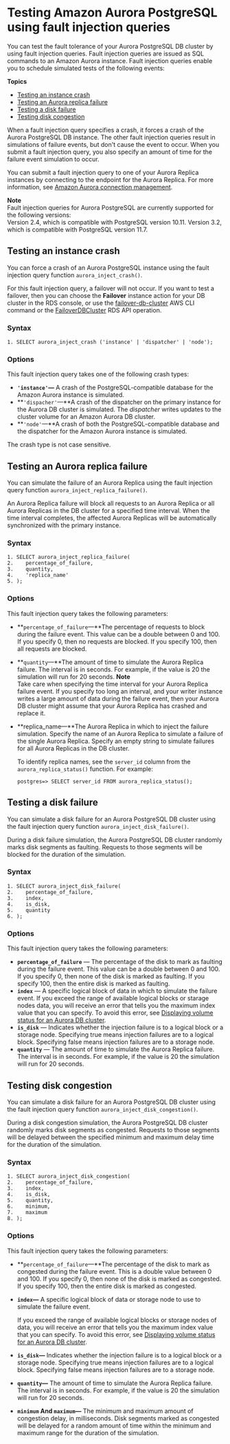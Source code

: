 # Testing Amazon Aurora PostgreSQL using fault injection queries<a name="AuroraPostgreSQL.Managing.FaultInjectionQueries"></a>

You can test the fault tolerance of your Aurora PostgreSQL DB cluster by using fault injection queries\. Fault injection queries are issued as SQL commands to an Amazon Aurora instance\. Fault injection queries enable you to schedule simulated tests of the following events:

**Topics**
+ [Testing an instance crash](#AuroraPostgreSQL.Managing.FaultInjectionQueries.Crash)
+ [Testing an Aurora replica failure](#AuroraPostgreSQL.Managing.FaultInjectionQueries.ReplicaFailure)
+ [Testing a disk failure](#AuroraPostgreSQL.Managing.FaultInjectionQueries.DiskFailure)
+ [Testing disk congestion](#AuroraPostgreSQL.Managing.FaultInjectionQueries.DiskCongestion)

When a fault injection query specifies a crash, it forces a crash of the Aurora PostgreSQL DB instance\. The other fault injection queries result in simulations of failure events, but don't cause the event to occur\. When you submit a fault injection query, you also specify an amount of time for the failure event simulation to occur\.

You can submit a fault injection query to one of your Aurora Replica instances by connecting to the endpoint for the Aurora Replica\. For more information, see [Amazon Aurora connection management](Aurora.Overview.Endpoints.md)\.

**Note**  
Fault injection queries for Aurora PostgreSQL are currently supported for the following versions:  
Version 2\.4, which is compatible with PostgreSQL version 10\.11\.
Version 3\.2, which is compatible with PostgreSQL version 11\.7\.

## Testing an instance crash<a name="AuroraPostgreSQL.Managing.FaultInjectionQueries.Crash"></a>

You can force a crash of an Aurora PostgreSQL instance using the fault injection query function `aurora_inject_crash()`\.

For this fault injection query, a failover will not occur\. If you want to test a failover, then you can choose the **Failover** instance action for your DB cluster in the RDS console, or use the [failover\-db\-cluster](https://docs.aws.amazon.com/cli/latest/reference/rds/failover-db-cluster.html) AWS CLI command or the [FailoverDBCluster](https://docs.aws.amazon.com/AmazonRDS/latest/APIReference/API_FailoverDBCluster.html) RDS API operation\. 

### Syntax<a name="AuroraMySQL.Managing.FaultInjectionQueries.Crash-Syntax"></a>

```
1. SELECT aurora_inject_crash ('instance' | 'dispatcher' | 'node');
```

### Options<a name="AuroraPostgreSQL.Managing.FaultInjectionQueries.Crash-Options"></a>

This fault injection query takes one of the following crash types:
+ **`'instance'`—** A crash of the PostgreSQL\-compatible database for the Amazon Aurora instance is simulated\.
+ **`'dispacher'`—**A crash of the dispatcher on the primary instance for the Aurora DB cluster is simulated\. The *dispatcher* writes updates to the cluster volume for an Amazon Aurora DB cluster\.
+ **`'node'`—**A crash of both the PostgreSQL\-compatible database and the dispatcher for the Amazon Aurora instance is simulated\.

The crash type is not case sensitive\.

## Testing an Aurora replica failure<a name="AuroraPostgreSQL.Managing.FaultInjectionQueries.ReplicaFailure"></a>

You can simulate the failure of an Aurora Replica using the fault injection query function `aurora_inject_replica_failure()`\.

An Aurora Replica failure will block all requests to an Aurora Replica or all Aurora Replicas in the DB cluster for a specified time interval\. When the time interval completes, the affected Aurora Replicas will be automatically synchronized with the primary instance\. 

### Syntax<a name="AuroraPostgreSQL.Managing.FaultInjectionQueries.ReplicaFailure-Syntax"></a>

```
1. SELECT aurora_inject_replica_failure(
2.    percentage_of_failure, 
3.    quantity, 
4.    'replica_name'
5. );
```

### Options<a name="AuroraPostgreSQL.Managing.FaultInjectionQueries.ReplicaFailure-Options"></a>

This fault injection query takes the following parameters:
+ **`percentage_of_failure`—**The percentage of requests to block during the failure event\. This value can be a double between 0 and 100\. If you specify 0, then no requests are blocked\. If you specify 100, then all requests are blocked\.
+ **`quantity`—**The amount of time to simulate the Aurora Replica failure\. The interval is in seconds\. For example, if the value is 20 the simulation will run for 20 seconds\.
**Note**  
Take care when specifying the time interval for your Aurora Replica failure event\. If you specify too long an interval, and your writer instance writes a large amount of data during the failure event, then your Aurora DB cluster might assume that your Aurora Replica has crashed and replace it\.
+ **replica\_name—**The Aurora Replica in which to inject the failure simulation\. Specify the name of an Aurora Replica to simulate a failure of the single Aurora Replica\. Specify an empty string to simulate failures for all Aurora Replicas in the DB cluster\. 

  To identify replica names, see the `server_id` column from the `aurora_replica_status()` function\. For example:

  ```
  postgres=> SELECT server_id FROM aurora_replica_status();
  ```

## Testing a disk failure<a name="AuroraPostgreSQL.Managing.FaultInjectionQueries.DiskFailure"></a>

You can simulate a disk failure for an Aurora PostgreSQL DB cluster using the fault injection query function `aurora_inject_disk_failure()`\.

During a disk failure simulation, the Aurora PostgreSQL DB cluster randomly marks disk segments as faulting\. Requests to those segments will be blocked for the duration of the simulation\.

### Syntax<a name="AuroraPostgreSQL.Managing.FaultInjectionQueries.DiskFailure-Syntax"></a>

```
1. SELECT aurora_inject_disk_failure(
2.    percentage_of_failure, 
3.    index, 
4.    is_disk, 
5.    quantity
6. );
```

### Options<a name="AuroraPostgreSQL.Managing.FaultInjectionQueries.DiskFailure-Options"></a>

This fault injection query takes the following parameters:
+ **`percentage_of_failure`** — The percentage of the disk to mark as faulting during the failure event\. This value can be a double between 0 and 100\. If you specify 0, then none of the disk is marked as faulting\. If you specify 100, then the entire disk is marked as faulting\.
+ **`index`** — A specific logical block of data in which to simulate the failure event\. If you exceed the range of available logical blocks or starage nodes data, you will receive an error that tells you the maximum index value that you can specify\. To avoid this error, see [Displaying volume status for an Aurora DB cluster](AuroraPostgreSQL.Managing.VolumeStatus.md)\.
+ **`is_disk`** — Indicates whether the injection failure is to a logical block or a storage node\. Specifying true means injection failures are to a logical block\. Specifying false means injection failures are to a storage node\.
+ **`quantity`** — The amount of time to simulate the Aurora Replica failure\. The interval is in seconds\. For example, if the value is 20 the simulation will run for 20 seconds\.

## Testing disk congestion<a name="AuroraPostgreSQL.Managing.FaultInjectionQueries.DiskCongestion"></a>

You can simulate a disk failure for an Aurora PostgreSQL DB cluster using the fault injection query function `aurora_inject_disk_congestion()`\.

During a disk congestion simulation, the Aurora PostgreSQL DB cluster randomly marks disk segments as congested\. Requests to those segments will be delayed between the specified minimum and maximum delay time for the duration of the simulation\.

### Syntax<a name="AuroraPostgreSQL.Managing.FaultInjectionQueries.DiskCongestion-Syntax"></a>

```
1. SELECT aurora_inject_disk_congestion(
2.    percentage_of_failure, 
3.    index, 
4.    is_disk, 
5.    quantity, 
6.    minimum, 
7.    maximum
8. );
```

### Options<a name="AuroraPostgreSQL.Managing.FaultInjectionQueries.DiskCongestion-Options"></a>

This fault injection query takes the following parameters:
+ **`percentage_of_failure`—**The percentage of the disk to mark as congested during the failure event\. This is a double value between 0 and 100\. If you specify 0, then none of the disk is marked as congested\. If you specify 100, then the entire disk is marked as congested\.
+ **`index`—** A specific logical block of data or storage node to use to simulate the failure event\.

  If you exceed the range of available logical blocks or storage nodes of data, you will receive an error that tells you the maximum index value that you can specify\. To avoid this error, see [Displaying volume status for an Aurora DB cluster](AuroraPostgreSQL.Managing.VolumeStatus.md)\.
+ **`is_disk`—** Indicates whether the injection failure is to a logical block or a storage node\. Specifying true means injection failures are to a logical block\. Specifying false means injection failures are to a storage node\.
+ **`quantity`—** The amount of time to simulate the Aurora Replica failure\. The interval is in seconds\. For example, if the value is 20 the simulation will run for 20 seconds\.
+ **`minimum` And `maximum`—** The minimum and maximum amount of congestion delay, in milliseconds\. Disk segments marked as congested will be delayed for a random amount of time within the minimum and maximum range for the duration of the simulation\.
